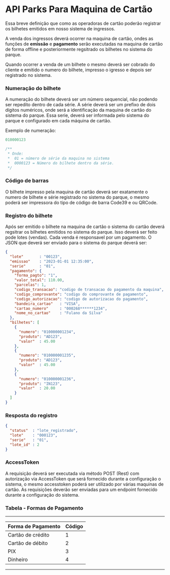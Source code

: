 # API Parks Para Maquina de Cartão

Essa breve definição que como as operadoras de cartão poderão registrar os bilhetes emitidos em nosso sistema de ingressos.

A venda dos ingressos deverá ocorrer na maquina de cartão, ondes as funções de **emissão** e **pagamento** serão executadas na maquina de cartão de forma offline e posteriormente regsitrado os bilhetes no sistema do parque.


Quando ocorrer a venda de um bilhete o mesmo deverá ser cobrado do cliente e emitido o numero do bilhete, impresso o igresso e depois ser registrado no sistema.

### Numeração do bilhete
A numeração do bilhete deverá ser um número sequencial, não podendo ser repedito dentro de cada série. A série deverá ser um prefixo de dois dígitos numéricos, onde será a identificação da maquina de cartão do sistema do parque. Essa serie, deverá ser informada pelo sistema do parque e configurado em cada máquina de cartão.

Exemplo de numeração:
```php
010000123

/**
 * Onde:
 *  01 = número de série da maquina no sistema
 *  0000123 = Número do bilhete dentro da série.
 */
```

### Código de barras
O bilhete impresso pela maquina de cartão deverá ser exatamente o numero de bilhete e série registrado no sistema do parque, o mesmo poderá ser impressora do tipo de código de barra Code39 e ou QRCode.


### Registro do bilhete
Após ser emitido o bilhete na maquina de cartão o sistema do cartão deverá regsitrar os bilhetes emitidos no sistema do parque. Isso deverá ser feito pode lotes (vendas). Cada venda é responsavel por um pagamento.
O JSON que deverá ser enviado para o sistema do parque deverá ser:

```json
{
  "lote"       : "00123",
  "emissao"    : "2023-01-01 12:35:00",
  "serie"      : "01",    
  "pagamento": {
    "forma_pagto": "1",
    "valor_total": 110.00,
    "parcelas": 1,
    "codigo_transacao": "codigo de transacao do pagamento da maquina",
    "codigo_comprovante": "codigo do comprovante de pagamento",
    "codigo_autorizacao": "codigo de autorizacao do pagamento",
    "bandeira_cartao"   : "VISA",
    "cartao_numero"     : "000268******1234",
    "nome_no_cartao"    : "Fulano da Silva"
  },
  "bilhetes": [
    {
      "numero": "010000001234",
      "produto": "AD123",
      "valor"  : 45.00
    },
    {
      "numero": "010000001235",
      "produto": "AD123",
      "valor"  : 45.00
    },
    {
      "numero": "010000001236",
      "produto": "IN123",
      "valor"  : 20.00
    }        
  ]
}
```

### Resposta do registro

```json
{
  "status"  : "lote_registrado",
  "lote"    : "000123",
  "serie"   : "01",
  "lote_id" : 2
}
```

### AccessToken
A requisição deverá ser executada via método POST (Rest) com autorização via AccessToken que será fornecido durante a configuração o sistema, o mesmo accesstoken poderá ser utilizado por várias maquinas de cartão.
As requisições deverão ser enviadas para um endpoint fornecido durante a configuração do sistema.

### Tabela - Formas de Pagamento

----------------------------------------------------------------------------------
| Forma de Pagamento | Código                                                    |
|--------------------|-----------------------------------------------------------|
| Cartão de crédito  | 1                                                         |
| Cartão de débito   | 2                                                         |
| PIX                | 3                                                         |
| Dinheiro           | 4                                                         |
----------------------------------------------------------------------------------
